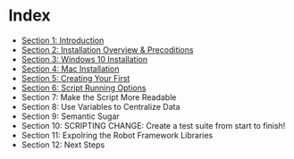 # Index
- [Section 1: Introduction](Section-01-Introduction/01-Overview.markdown)
- [Section 2: Installation Overview & Precoditions](Section-02-Installaton-Overview/01-Overview.markdown)
- [Section 3: Windows 10 Installation](Section-03-Windows10-Installation/00-Overview.markdown)
- [Section 4: Mac Installation](Section-04-Mac-Installation/01-Notes.markdown)
- [Section 5: Creating Your First](Section-05-Creating-FirstScript/01-Overview.markdown)
- [Section 6: Script Running Options](Section-06-Script-Running-Options/01-Overview.markdown)
- Section 7: Make the Script More Readable
- Section 8: Use Variables to Centralize Data
- Section 9: Semantic Sugar
- Section 10: SCRIPTING CHANGE: Create a test suite  from start to finish!
- Section 11: Expolring the Robot Framework Libraries
- Section 12: Next Steps